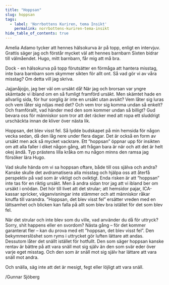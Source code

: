 ```yaml
---
title: "Hoppsan"
slug: hoppsan
tags:
  - label: 'Norrbottens Kuriren, tema Insikt'
    permalink: norrbottens-kuriren-tema-insikt
hide_table_of_contents: true
---
```

Amelia Adamo tycker att hennes hälsokurva är på topp, enligt en intervjuv. Grattis säger jag och förstår mycket väl att hennes barnbarn Sixten bidrar till välmåendet. Hugo, mitt barnbarn, får mig att må bra.

<!--truncate-->

Dock - en hälsokurva på topp förutsätter en förmåga att hantera misstag, inte bara barnbarn som skymmer sikten för allt ont. Så vad gör vi av våra misstag? Om detta vill jag skriva.

Jajjanåjojjo, jag ber väl om ursäkt då! När jag och brorsan var yngre skämtade vi ibland om en så fumligt framförd ursäkt. Men skämtet hade en allvarlig sida, för hur sorglig är inte en ursäkt utan avsikt? Vem låter sig luras och vem låter sig nöjas med det? Och vem tror sig komma undan så enkelt? Och framförallt, vad händer med den som kommer undan så billigt? Gud bevara oss för människor som tror att det räcker med att ropa ett sluddrigt urschäckta innan de kliver över nästa lik.

Hoppsan, det blev visst fel. Så lydde budskapet på min hemsida för någon vecka sedan, då den låg nere under flera dagar. Det är också en form av ursäkt men ack så mycket vackrare. Ett ”hoppsan” öppnar upp för insikten om att alla faller i diket någon gång, att frågan bara är när och att det är helt okej ändå. Typ prästens lilla kråka om nu någon minns den ramsa jag försöker lära Hugo.

Vad skulle hända om vi sa hoppsan oftare, både till oss själva och andra? Kanske skulle det avdramatisera alla misstag och hjälpa oss att återfå perspektiv på vad som är viktigt och oviktigt. Enda risken är att ”hoppsan” inte tas för en riktig ursäkt. Men å andra sidan tror jag att vi ibland ber om ursäkt i onödan. Det hör till livet att det strular; att hemsidor pajar, ICA-kassar spricker, väganvisningar inte stämmer och att människor råkar knuffa till varandra. ”Hoppsan, det blev visst fel” ersätter vreden med en lättsamhet och blicken kan falla på allt som blev bra istället för det som blev fel.

När det strular och inte blev som du ville, vad använder du då för uttryck? Sorry, shit happens eller en svordom? Nästa gång – för det kommer garanterat fler – kan du prova med ett ”hoppsan, det blev visst fel”. Den bekymmerslöshet som ryms i uttrycket gör luften lättare att andas. Dessutom låter det snällt istället för hotfullt. Den som säger hoppsan kanske rentav är bättre på att vara snäll mot sig själv än den som svär eder över varje eget misstag. Och den som är snäll mot sig själv har lättare att vara snäll mot andra. 

Och snälla, säg inte att det är mesigt, fegt eller löjligt att vara snäll.

/Gunnar Sjöberg
